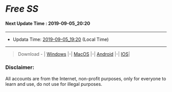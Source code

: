 
# *Free SS*

#### Next Update Time : 2019-09-05_20:20

---
* Updata Time: [2019-09-05_19:20](https://github.com/Geek-007/free-SS/blob/master/2019-09-05_19:20_FreeSS.txt) (Local Time)
---

> Download - | [Windows](https://github.com/shadowsocks/shadowsocks-windows/releases) |-| [MacOS](https://github.com/shadowsocks/shadowsocks-iOS/releases) |-| [Android](https://github.com/shadowsocks/shadowsocks-android/releases) |-| [IOS](https://itunes.apple.com/us/)|

### Disclaimer:
All accounts are from the Internet, non-profit purposes, only for everyone to learn and use, do not use for illegal purposes.
<br>
